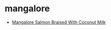 # mangalore

 * [Mangalore Salmon Braised With Coconut Milk](index/m/mangalore-salmon-braised-with-coconut-milk-101284.json)
